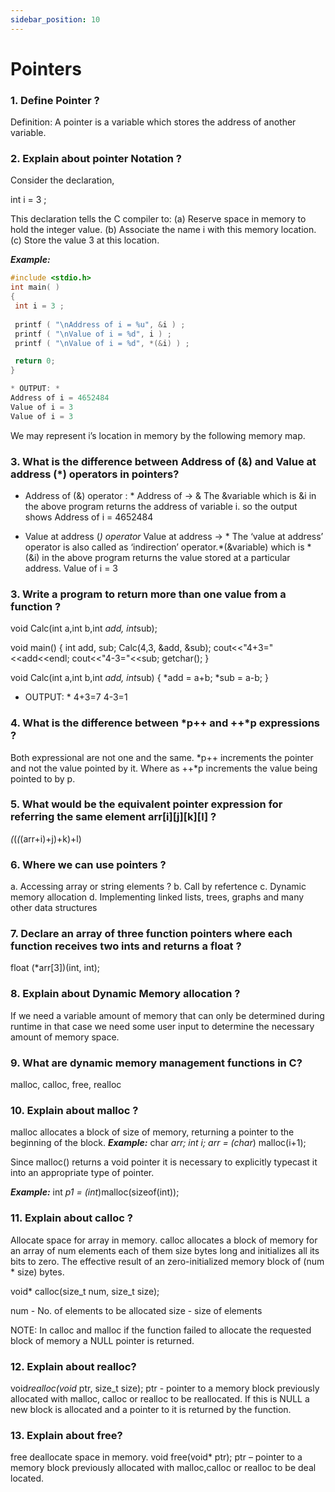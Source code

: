 ```yaml
---
sidebar_position: 10
---
```


# Pointers
<!--markdownlint-disable MD013 MD029 MD036 MD024 MD033 MD040 MD042 MD001 MD052 MD051 MD025-->
### 1. Define Pointer ?

Definition: A pointer is a variable which stores the address of another variable.

### 2. Explain about pointer Notation ?

Consider the declaration,

int i = 3 ;

This declaration tells the C compiler to:
(a) Reserve space in memory to hold the integer value.
(b) Associate the name i with this memory location.
(c) Store the value 3 at this location.

***Example:***

```c
#include <stdio.h>
int main( )
{
 int i = 3 ;
 
 printf ( "\nAddress of i = %u", &i ) ;
 printf ( "\nValue of i = %d", i ) ;
 printf ( "\nValue of i = %d", *(&i) ) ;

 return 0;
}

* OUTPUT: *
Address of i = 4652484
Value of i = 3
Value of i = 3
```

We may represent i’s location in memory by the following memory map.

### 3. What is the difference between  Address of (&) and Value at address (*) operators in pointers?

* Address of  (&) operator : *
Address of -> &
The &variable  which is  &i in the above program returns the address of variable i. so the output shows
Address of i = 4652484

* Value at address (*) operator*
Value at address -> *
The ‘value at address’ operator is also called as ‘indirection’ operator.*(&variable) which is *(&i) in the above program returns the value stored at a particular address.
Value of i = 3

### 3. Write a program to return more than one value from a function ?

void Calc(int a,int b,int *add, int*sub);

void main()
{
  int add, sub;
  Calc(4,3, &add, &sub);
  cout<<"4+3="<<add<<endl;
  cout<<"4-3="<<sub;
  getchar();
}

void Calc(int a,int b,int *add, int*sub)
{
 *add = a+b;
 *sub = a-b;
}

* OUTPUT: *
4+3=7
4-3=1

### 4. What is the difference between *p++ and ++*p expressions ?

Both expressional are not one and the same.
*p++ increments the pointer and not the value pointed by it. Where as ++*p increments the value being pointed to by p.

### 5. What would be the equivalent pointer expression for referring the same element arr[i][j][k][l] ?

*(*(*(*(arr+i)+j)+k)+l)

### 6. Where we can use pointers ?

a. Accessing array or string elements ?
b. Call by refertence
c. Dynamic memory allocation
d. Implementing linked lists, trees, graphs and many other data structures

### 7. Declare an array of three function pointers where each function receives two ints and returns a float ?

float (*arr[3])(int, int);

### 8. Explain about Dynamic Memory allocation ?

If we need a variable amount of memory that can only be determined during runtime in that case  we need some user input to determine the necessary amount of memory space.

### 9. What are dynamic memory  management  functions in C?

malloc, calloc, free, realloc

### 10. Explain about malloc ?

malloc allocates a block of size of memory, returning a pointer to the beginning of the block.
***Example:***
char *arr;
int i;
arr = (char*) malloc(i+1);

Since malloc() returns a void pointer it is necessary to explicitly typecast it into an appropriate type of pointer.

***Example:***
int *p1 = (int*)malloc(sizeof(int));

### 11. Explain about calloc ?

Allocate space for array in memory. calloc allocates a block of memory for an array of num elements each of them size bytes long and initializes all its bits to zero. The effective result of an zero-initialized memory block of (num * size) bytes.

void* calloc(size_t num, size_t size);

num - No. of elements to be allocated
size - size of elements

NOTE: In calloc and malloc if the function failed to allocate the requested block of memory a NULL pointer is returned.

### 12. Explain about realloc?

void*realloc(void* ptr, size_t size);
ptr - pointer to a memory block previously allocated with malloc, calloc or realloc to be reallocated. If this is NULL a new block is allocated and a pointer to it is returned by the function.

### 13. Explain about free?

free deallocate space in memory.
void free(void* ptr);
ptr – pointer to a memory block previously allocated with malloc,calloc or realloc to be deal located.
